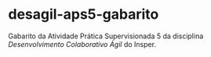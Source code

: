 desagil-aps5-gabarito
=====================

Gabarito da Atividade Prática Supervisionada 5 da disciplina *Desenvolvimento Colaborativo
Ágil* do Insper.
